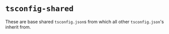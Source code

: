 # `tsconfig-shared`

These are base shared `tsconfig.json`s from which all other `tsconfig.json`'s inherit from.
